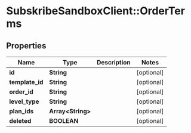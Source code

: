 # SubskribeSandboxClient::OrderTerms

## Properties
Name | Type | Description | Notes
------------ | ------------- | ------------- | -------------
**id** | **String** |  | [optional] 
**template_id** | **String** |  | [optional] 
**order_id** | **String** |  | [optional] 
**level_type** | **String** |  | [optional] 
**plan_ids** | **Array&lt;String&gt;** |  | [optional] 
**deleted** | **BOOLEAN** |  | [optional] 


